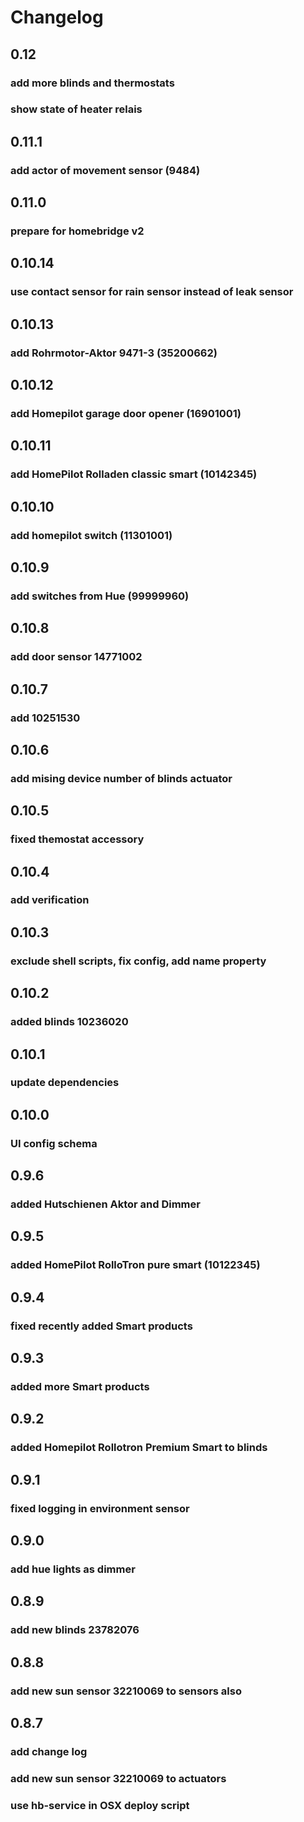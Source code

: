 # Changelog

## 0.12
### add more blinds and thermostats
### show state of heater relais

## 0.11.1
### add actor of movement sensor (9484)

## 0.11.0
### prepare for homebridge v2

## 0.10.14
### use contact sensor for rain sensor instead of leak sensor

## 0.10.13
### add Rohrmotor-Aktor 9471-3 (35200662)

## 0.10.12
### add Homepilot garage door opener (16901001)

## 0.10.11
### add HomePilot Rolladen classic smart (10142345)

## 0.10.10
### add homepilot switch (11301001)

## 0.10.9
### add switches from Hue (99999960)

## 0.10.8
### add door sensor 14771002

## 0.10.7
### add 10251530

## 0.10.6
### add mising device number of blinds actuator 

## 0.10.5
### fixed themostat accessory

## 0.10.4
### add verification

## 0.10.3
### exclude shell scripts, fix config, add name property

## 0.10.2
### added blinds 10236020

## 0.10.1
### update dependencies

## 0.10.0
### UI config schema
## 0.9.6
### added Hutschienen Aktor and Dimmer

## 0.9.5
### added HomePilot RolloTron pure smart (10122345)

## 0.9.4

### fixed recently added Smart products
## 0.9.3

### added more Smart products
## 0.9.2

### added Homepilot Rollotron Premium Smart to blinds
## 0.9.1

### fixed logging in environment sensor
## 0.9.0

### add hue lights as dimmer
## 0.8.9

### add new blinds 23782076
## 0.8.8
### add new sun sensor 32210069 to sensors also

## 0.8.7

### add change log
### add new sun sensor 32210069 to actuators
### use hb-service in OSX deploy script

